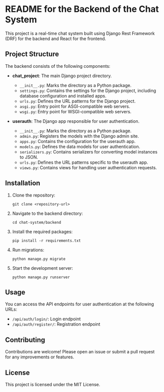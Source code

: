 # README for the Backend of the Chat System

This project is a real-time chat system built using Django Rest Framework (DRF) for the backend and React for the frontend. 

## Project Structure

The backend consists of the following components:

- **chat_project**: The main Django project directory.
  - `__init__.py`: Marks the directory as a Python package.
  - `settings.py`: Contains the settings for the Django project, including database configuration and installed apps.
  - `urls.py`: Defines the URL patterns for the Django project.
  - `asgi.py`: Entry point for ASGI-compatible web servers.
  - `wsgi.py`: Entry point for WSGI-compatible web servers.

- **userauth**: The Django app responsible for user authentication.
  - `__init__.py`: Marks the directory as a Python package.
  - `admin.py`: Registers the models with the Django admin site.
  - `apps.py`: Contains the configuration for the userauth app.
  - `models.py`: Defines the data models for user authentication.
  - `serializers.py`: Contains serializers for converting model instances to JSON.
  - `urls.py`: Defines the URL patterns specific to the userauth app.
  - `views.py`: Contains views for handling user authentication requests.

## Installation

1. Clone the repository:
   ```
   git clone <repository-url>
   ```

2. Navigate to the backend directory:
   ```
   cd chat-system/backend
   ```

3. Install the required packages:
   ```
   pip install -r requirements.txt
   ```

4. Run migrations:
   ```
   python manage.py migrate
   ```

5. Start the development server:
   ```
   python manage.py runserver
   ```

## Usage

You can access the API endpoints for user authentication at the following URLs:
- `/api/auth/login/`: Login endpoint
- `/api/auth/register/`: Registration endpoint

## Contributing

Contributions are welcome! Please open an issue or submit a pull request for any improvements or features.

## License

This project is licensed under the MIT License.